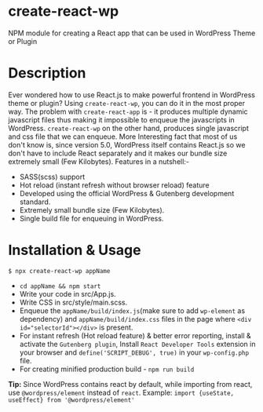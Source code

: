 # create-react-wp

  NPM module for creating a React app that can be used in WordPress Theme or Plugin

# Description

  Ever wondered how to use React.js to make powerful frontend in WordPress theme or plugin? Using `create-react-wp`, you can do it in the most proper way. The problem with `create-react-app` is - it produces multiple dynamic javascript files thus making it impossible to enqueue the javascripts in WordPress. `create-react-wp` on the other hand, produces single javascript and css file that we can enqueue. More Interesting fact that most of us don't know is, since version 5.0, WordPress itself contains React.js so we don't have to include React separately and it makes our bundle size extremely small (Few Kilobytes). Features in a nutshell:-
  * SASS(scss) support
  * Hot reload (instant refresh without browser reload) feature
  * Developed using the official WordPress & Gutenberg development standard.
  * Extremely small bundle size (Few Kilobytes).
  * Single build file for enqueuing in WordPress.

# Installation & Usage

    $ npx create-react-wp appName

* `cd appName && npm start`
* Write your code in src/App.js.
* Write CSS in src/style/main.scss.
* Enqueue the `appName/build/index.js`(make sure to add `wp-element` as dependency) and `appName/build/index.css` files in the page where `<div id="selectorId"></div>` is present.
* For instant refresh (Hot reload feature) & better error reporting, install & activate the `Gutenberg plugin`, Install `React Developer Tools` extension in your browser and `define('SCRIPT_DEBUG', true)` in your `wp-config.php` file.
* For creating minified production build - `npm run build`

**Tip:** Since WordPress contains react by default, while importing from react, use `@wordpress/element` instead of `react`. Example: `import {useState, useEffect} from '@wordpress/element'`